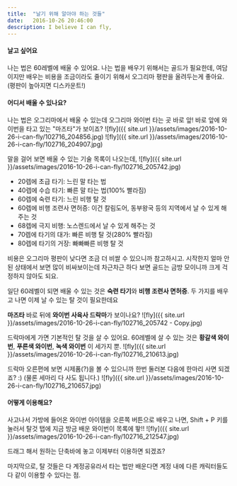 ```yaml
---
title:  "날기 위해 알아야 하는 것들"
date:   2016-10-26 20:46:00
description: I believe I can fly,
---
```


#### 날고 싶어요
나는 법은 60레벨에 배울 수 있어요. 나는 법을 배우기 위해서는 골드가 필요한데,
여담이지만 배우는 비용을 조금이라도 줄이기 위해서 오그리마 평판을 올려두는게 좋아요.
(평판이 높아지면 디스카운트!)

#### 어디서 배울 수 있나요?
나는 법은 오그리마에서 배울 수 있는데 오그리마 와이번 타는 곳 바로 앞!
바로 앞에 와이번을 타고 있는 "마즈타"가 보이죠?
![fly]({{ site.url }}/assets/images/2016-10-26-i-can-fly/102716_204856.jpg)
![fly]({{ site.url }}/assets/images/2016-10-26-i-can-fly/102716_204907.jpg)

말을 걸어 보면 배울 수 있는 기술 목록이 나오는데,
![fly]({{ site.url }}/assets/images/2016-10-26-i-can-fly/102716_205742.jpg)

* 20렙에 초급 타기: 느린 말 타는 법
* 40렙에 수습 타기: 빠른 말 타는 법(100% 빨라짐)
* 60렙에 숙련 타기: 느린 비행 탈 것
* 60렙에 비행 조련사 면허증: 이건 칼림도어, 동부왕국 등의 지역에서 날 수 있게 해주는 것
* 68렙에 극지 비행: 노스렌드에서 날 수 있게 해주는 것
* 70렙에 타기의 대가: 빠른 비행 탈 것(280% 빨라짐)
* 80렙에 타기의 거장: 빠빠빠른 비행 탈 것

비용은 오그리마 평판이 낮다면 조금 더 비쌀 수 있으니까 참고하시고. 시작한지 얼마 안된 상태에서 보면
많이 비싸보이는데 차근차근 하다 보면 골드는 금방 모이니까 크게 걱정하지 않아도 되요.

일단 60레벨이 되면 배울 수 있는 것은 **숙련 타기**와 **비행 조련사 면허증**.
두 가지를 배우고 나면 이제 날 수 있는 탈 것이 필요한데요

**마즈타** 바로 뒤에 **와이번 사육사 드락마**가 보이나요?
![fly]({{ site.url }}/assets/images/2016-10-26-i-can-fly/102716_205742 - Copy.jpg)

드락마에게 가면 기본적인 탈 것을 살 수 있어요.
60레벨에 살 수 있는 것은 **황갈색 와이번**, **푸른색 와이번**, **녹색 와이번** 이 세가지 뿐.
![fly]({{ site.url }}/assets/images/2016-10-26-i-can-fly/102716_210613.jpg)

드락마 오른편에 보면 시제품(?)을 볼 수 있으니까 한번 둘러본 다음에 한마리 사면 되겠죠? :)
(물론 세마리 다 사도 됩니다.)
![fly]({{ site.url }}/assets/images/2016-10-26-i-can-fly/102716_210657.jpg)

#### 어떻게 이용해요?
사고나서 가방에 들어온 와이번 아이템을 오른쪽 버튼으로 배우고 나면,
Shift + P 키를 눌러서 탈것 탭에 지금 방금 배운 와이번이 목록에 뙇!!
![fly]({{ site.url }}/assets/images/2016-10-26-i-can-fly/102716_212547.jpg)

드래그 해서 원하는 단축바에 놓고 이제부터 이용하면 되겠죠?

마지막으로, 탈 것들은 다 계정공유라서 타는 법만 배운다면 계정 내에 다른 캐릭터들도 다 같이 이용할 수 있다는 점.
